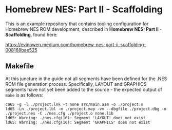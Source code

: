 # Homebrew NES: Part II - Scaffolding
This is an example repository that contains tooling configuration for
Homebrew NES ROM development, described in **Homebrew NES: Part II - Scaffolding**,
found here:

https://evinowen.medium.com/homebrew-nes-part-ii-scaffolding-008168bae525

## Makefile
At this juncture in the guide not all segments have been defined for the .NES ROM
file generation process. Specifically, LAYOUT and GRAPHICS segments have not yet
been added to the source - the expected output of `make` is as follows:

```
ca65 -g -l ./project.lnk -t none src/main.asm -o ./project.o
ld65 -Ln ./project.lbl -m ./project.map -vm --dbgfile ./project.dbg -o ./project.nes -C ./nes.cfg ./project.o none.lib
ld65: Warning: ./nes.cfg(16): Segment 'LAYOUT' does not exist
ld65: Warning: ./nes.cfg(16): Segment 'GRAPHICS' does not exist
```
